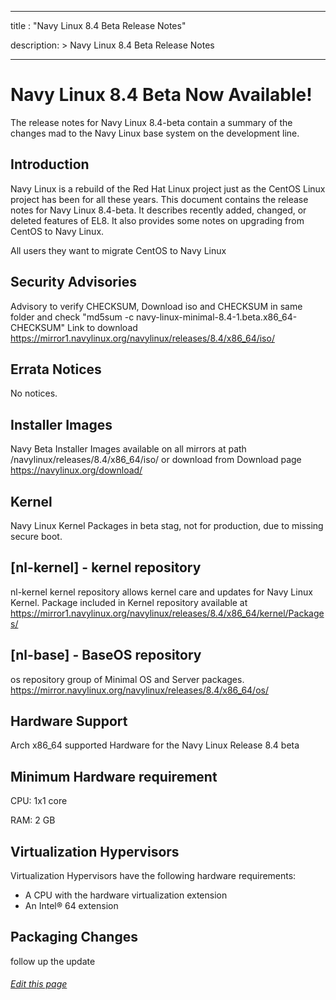 
---
title : "Navy Linux 8.4 Beta Release Notes"

description: >
    Navy Linux 8.4 Beta Release Notes

---
# Navy Linux 8.4 Beta Now Available!

The release notes for Navy Linux 8.4-beta contain a summary of the changes mad to the Navy Linux base system on the  development line.

## Introduction

Navy Linux is a rebuild of the Red Hat Linux project just as the CentOS Linux project has been for all these years. This document contains the release notes for Navy Linux 8.4-beta. It describes recently added, changed, or deleted features of EL8. It also provides some notes on upgrading from CentOS to Navy Linux.

All users they want to migrate CentOS to Navy Linux

## Security Advisories

Advisory to verify CHECKSUM, Download iso and CHECKSUM in same folder and check "md5sum -c  navy-linux-minimal-8.4-1.beta.x86_64-CHECKSUM" Link to download https://mirror1.navylinux.org/navylinux/releases/8.4/x86_64/iso/
## Errata Notices

No notices.

## Installer Images

Navy Beta Installer Images available on all mirrors at path /navylinux/releases/8.4/x86_64/iso/ or download from
Download page https://navylinux.org/download/

## Kernel

Navy Linux Kernel Packages in beta stag, not for production, due to missing secure boot.

## [nl-kernel] - kernel repository

nl-kernel kernel repository allows kernel care and updates for Navy Linux Kernel. Package included in Kernel repository available at https://mirror1.navylinux.org/navylinux/releases/8.4/x86_64/kernel/Packages/

## [nl-base] - BaseOS repository

 os repository group of Minimal OS and Server packages. https://mirror.navylinux.org/navylinux/releases/8.4/x86_64/os/

## Hardware Support

Arch x86_64 supported Hardware for the Navy Linux Release 8.4 beta

## Minimum Hardware requirement

CPU:  1x1 core

RAM:  2 GB

## Virtualization Hypervisors

Virtualization Hypervisors have the following hardware requirements:

- A CPU with the hardware virtualization extension
- An Intel® 64 extension

## Packaging Changes

follow up the update


###### [Edit this page](https://github.com/navy-linux/navylinux.org/blob/main/content/wiki/release-note-8.4-1.beta.md)